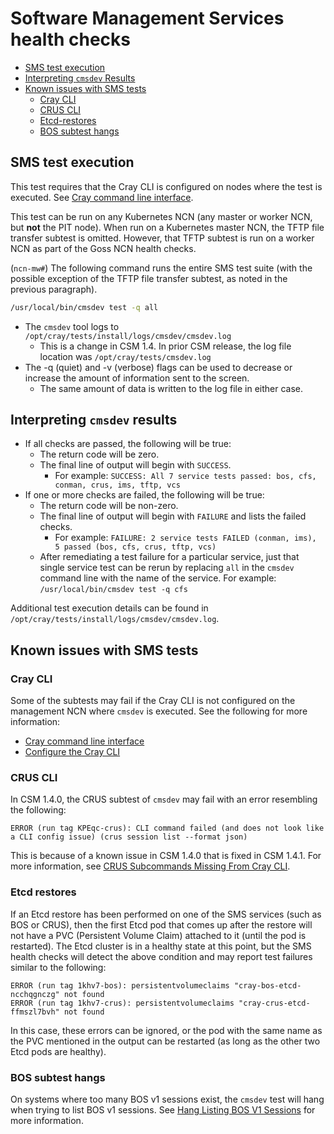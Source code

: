 # Software Management Services health checks

- [SMS test execution](#sms-test-execution)
- [Interpreting `cmsdev` Results](#interpreting-cmsdev-results)
- [Known issues with SMS tests](#known-issues-with-sms-tests)
  - [Cray CLI](#cray-cli)
  - [CRUS CLI](#crus-cli)
  - [Etcd-restores](#etcd-restores)
  - [BOS subtest hangs](#bos-subtest-hangs)

## SMS test execution

This test requires that the Cray CLI is configured on nodes where the test is executed.
See [Cray command line interface](../../operations/validate_csm_health.md#0-cray-command-line-interface).

This test can be run on any Kubernetes NCN (any master or worker NCN, but **not** the PIT node).
When run on a Kubernetes master NCN, the TFTP file transfer subtest is omitted. However, that TFTP subtest is
run on a worker NCN as part of the Goss NCN health checks.

(`ncn-mw#`) The following command runs the entire SMS test suite (with the possible exception of the TFTP file
transfer subtest, as noted in the previous paragraph).

```bash
/usr/local/bin/cmsdev test -q all
```

- The `cmsdev` tool logs to `/opt/cray/tests/install/logs/cmsdev/cmsdev.log`
  - This is a change in CSM 1.4. In prior CSM release, the log file location was `/opt/cray/tests/cmsdev.log`
- The -q (quiet) and -v (verbose) flags can be used to decrease or increase the amount of information sent to the screen.
  - The same amount of data is written to the log file in either case.

## Interpreting `cmsdev` results

- If all checks are passed, the following will be true:
  - The return code will be zero.
  - The final line of output will begin with `SUCCESS`.
    - For example: `SUCCESS: All 7 service tests passed: bos, cfs, conman, crus, ims, tftp, vcs`
- If one or more checks are failed, the following will be true:
  - The return code will be non-zero.
  - The final line of output will begin with `FAILURE` and lists the failed checks.
    - For example: `FAILURE: 2 service tests FAILED (conman, ims), 5 passed (bos, cfs, crus, tftp, vcs)`
  - After remediating a test failure for a particular service, just that single service test can be rerun by replacing
    `all` in the `cmsdev` command line with the name of the service. For example: `/usr/local/bin/cmsdev test -q cfs`

Additional test execution details can be found in `/opt/cray/tests/install/logs/cmsdev/cmsdev.log`.

## Known issues with SMS tests

### Cray CLI

Some of the subtests may fail if the Cray CLI is not configured on the management NCN where `cmsdev` is executed.
See the following for more information:

- [Cray command line interface](../../operations/validate_csm_health.md#0-cray-command-line-interface)
- [Configure the Cray CLI](../../operations/configure_cray_cli.md)

### CRUS CLI

In CSM 1.4.0, the CRUS subtest of `cmsdev` may fail with an error resembling the following:

```text
ERROR (run tag KPEqc-crus): CLI command failed (and does not look like a CLI config issue) (crus session list --format json)
```

This is because of a known issue in CSM 1.4.0 that is fixed in CSM 1.4.1. For more information, see
[CRUS Subcommands Missing From Cray CLI](CRUS_Subcommands_Missing_From_Cray_CLI.md).

### Etcd restores

If an Etcd restore has been performed on one of the SMS services (such as BOS or CRUS), then the first Etcd pod that
comes up after the restore will not have a PVC (Persistent Volume Claim) attached to it (until the pod is restarted).
The Etcd cluster is in a healthy state at this point, but the SMS health checks will detect the above condition and
may report test failures similar to the following:

```text
ERROR (run tag 1khv7-bos): persistentvolumeclaims "cray-bos-etcd-ncchqgnczg" not found
ERROR (run tag 1khv7-crus): persistentvolumeclaims "cray-crus-etcd-ffmszl7bvh" not found
```

In this case, these errors can be ignored, or the pod with the same name as the PVC mentioned in the output can be restarted
(as long as the other two Etcd pods are healthy).

### BOS subtest hangs

On systems where too many BOS v1 sessions exist, the `cmsdev` test will hang when trying to
list BOS v1 sessions. See [Hang Listing BOS V1 Sessions](Hang_Listing_BOS_V1_Sessions.md) for more
information.

